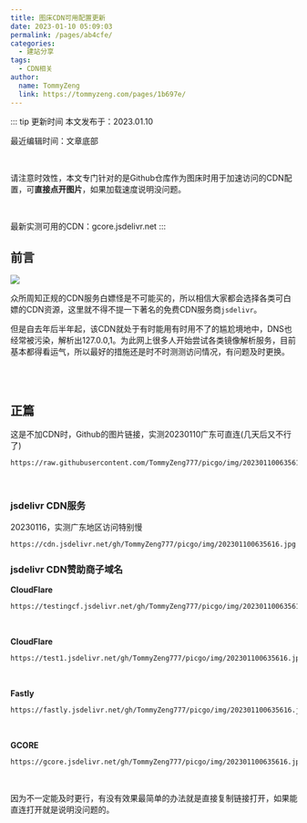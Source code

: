 ```yaml
---
title: 图床CDN可用配置更新
date: 2023-01-10 05:09:03
permalink: /pages/ab4cfe/
categories:
  - 建站分享
tags:
  - CDN相关
author: 
  name: TommyZeng
  link: https://tommyzeng.com/pages/1b697e/
---
```


::: tip 更新时间
本文发布于：2023.01.10

最近编辑时间：文章底部

<br>

请注意时效性，本文专门针对的是Github仓库作为图床时用于加速访问的CDN配置，可**直接点开图片**，如果加载速度说明没问题。

<br>

最新实测可用的CDN：gcore.jsdelivr.net
:::


## 前言

![](https://gcore.jsdelivr.net/gh/TommyZeng777/picgo/img/202301100518881.png)

众所周知正规的CDN服务白嫖怪是不可能买的，所以相信大家都会选择各类可白嫖的CDN资源，这里就不得不提一下著名的免费CDN服务商`jsdelivr`。

但是自去年后半年起，该CDN就处于有时能用有时用不了的尴尬境地中，DNS也经常被污染，解析出127.0.0,1。为此网上很多人开始尝试各类镜像解析服务，目前基本都得看运气，所以最好的措施还是时不时测测访问情况，有问题及时更换。<!-- more -->

<br><br>


## 正篇



这是不加CDN时，Github的图片链接，实测20230110广东可直连(几天后又不行了)

``` txt
https://raw.githubusercontent.com/TommyZeng777/picgo/img/202301100635616.jpg.jpg
```
<br>

### jsdelivr CDN服务

20230116，实测广东地区访问特别慢


``` txt
https://cdn.jsdelivr.net/gh/TommyZeng777/picgo/img/202301100635616.jpg
```

### jsdelivr CDN赞助商子域名

**CloudFlare**



``` txt
https://testingcf.jsdelivr.net/gh/TommyZeng777/picgo/img/202301100635616.jpg
```

<br>

**CloudFlare**

``` txt
https://test1.jsdelivr.net/gh/TommyZeng777/picgo/img/202301100635616.jpg
```

<br>

**Fastly**

``` txt
https://fastly.jsdelivr.net/gh/TommyZeng777/picgo/img/202301100635616.jpg
```

<br>

**GCORE**

``` txt
https://gcore.jsdelivr.net/gh/TommyZeng777/picgo/img/202301100635616.jpg
```

<br>


因为不一定能及时更行，有没有效果最简单的办法就是直接复制链接打开，如果能直连打开就是说明没问题的。